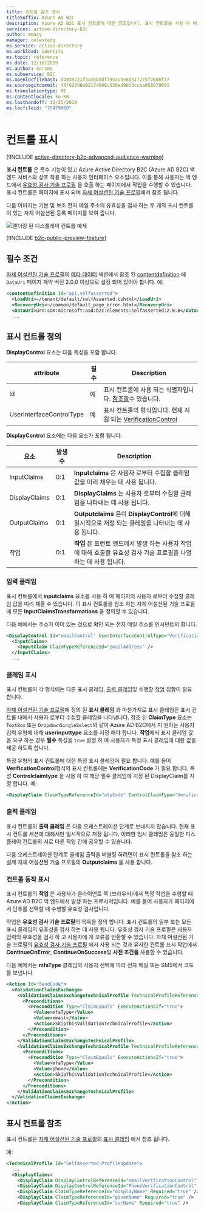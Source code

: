 ```yaml
---
title: 컨트롤 참조 표시
titleSuffix: Azure AD B2C
description: Azure AD B2C 표시 컨트롤에 대한 참조입니다. 표시 컨트롤을 사용 하 여 사용자 지정 정책에 정의 된 사용자 경험 사용자 지정 합니다.
services: active-directory-b2c
author: mmacy
manager: celestedg
ms.service: active-directory
ms.workload: identity
ms.topic: reference
ms.date: 12/10/2019
ms.author: marsma
ms.subservice: B2C
ms.openlocfilehash: 5b039221f3a25bddf7953cbe8d517275f76d6f37
ms.sourcegitcommit: f4f626d6e92174086c530ed9bf3ccbe058639081
ms.translationtype: MT
ms.contentlocale: ko-KR
ms.lasthandoff: 12/25/2019
ms.locfileid: "75479060"
---
```

# <a name="display-controls"></a>컨트롤 표시

[!INCLUDE [active-directory-b2c-advanced-audience-warning](../../includes/active-directory-b2c-advanced-audience-warning.md)]

**표시 컨트롤** 은 특수 기능이 있고 Azure Active Directory B2C (Azure AD B2C) 백 엔드 서비스와 상호 작용 하는 사용자 인터페이스 요소입니다. 이를 통해 사용자는 백 엔드에서 [유효성 검사 기술 프로필](validation-technical-profile.md) 을 호출 하는 페이지에서 작업을 수행할 수 있습니다. 표시 컨트롤은 페이지에 표시 되며 [자체 어설션된 기술 프로필](self-asserted-technical-profile.md)에서 참조 됩니다.

다음 이미지는 기본 및 보조 전자 메일 주소의 유효성을 검사 하는 두 개의 표시 컨트롤이 있는 자체 어설션된 등록 페이지를 보여 줍니다.

![렌더링 된 디스플레이 컨트롤 예제](media/display-controls/display-control-email.png)

[!INCLUDE [b2c-public-preview-feature](../../includes/active-directory-b2c-public-preview.md)]

## <a name="prerequisites"></a>필수 조건

 [자체 어설션된 기술 프로필](self-asserted-technical-profile.md)의 [메타 데이터](self-asserted-technical-profile.md#metadata) 섹션에서 참조 된 [contentdefinition](contentdefinitions.md) 에 `DataUri` 페이지 계약 버전 2.0.0 이상으로 설정 되어 있어야 합니다. 예:

```XML
<ContentDefinition Id="api.selfasserted">
  <LoadUri>~/tenant/default/selfAsserted.cshtml</LoadUri>
  <RecoveryUri>~/common/default_page_error.html</RecoveryUri>
  <DataUri>urn:com:microsoft:aad:b2c:elements:selfasserted:2.0.0</DataUri>
  ...
```

## <a name="defining-display-controls"></a>표시 컨트롤 정의

**DisplayControl** 요소는 다음 특성을 포함 합니다.

| attribute | 필수 | Description |
| --------- | -------- | ----------- |
| Id | 예 | 표시 컨트롤에 사용 되는 식별자입니다. [참조할](#referencing-display-controls)수 있습니다. |
| UserInterfaceControlType | 예 | 표시 컨트롤의 형식입니다. 현재 지원 되는 [VerificationControl](display-control-verification.md) |

**DisplayControl** 요소에는 다음 요소가 포함 됩니다.

| 요소 | 발생 수 | Description |
| ------- | ----------- | ----------- |
| InputClaims | 0:1 | **Inputclaims** 은 사용자 로부터 수집할 클레임 값을 미리 채우는 데 사용 됩니다. |
| DisplayClaims | 0:1 | **DisplayClaims** 는 사용자 로부터 수집할 클레임을 나타내는 데 사용 됩니다. |
| OutputClaims | 0:1 | **Outputclaims** 은이 **DisplayControl**에 대해 일시적으로 저장 되는 클레임을 나타내는 데 사용 됩니다. |
| 작업 | 0:1 | **작업** 은 프런트 엔드에서 발생 하는 사용자 작업에 대해 호출할 유효성 검사 기술 프로필을 나열 하는 데 사용 됩니다. |

### <a name="input-claims"></a>입력 클레임

표시 컨트롤에서 **inputclaims** 요소를 사용 하 여 페이지의 사용자 로부터 수집할 클레임 값을 미리 채울 수 있습니다. 이 표시 컨트롤을 참조 하는 자체 어설션된 기술 프로필에 모든 **InputClaimsTransformations** 을 정의할 수 있습니다.

다음 예에서는 주소가 이미 있는 것으로 확인 되는 전자 메일 주소를 인시던트의 합니다.

```XML
<DisplayControl Id="emailControl" UserInterfaceControlType="VerificationControl">
  <InputClaims>
    <InputClaim ClaimTypeReferenceId="emailAddress" />
  </InputClaims>
  ...
```

### <a name="display-claims"></a>클레임 표시

표시 컨트롤의 각 형식에는 다른 표시 클레임, [출력 클레임](#output-claims)및 수행할 [작업](#display-control-actions) 집합이 필요 합니다.

[자체 어설션된 기술 프로필](self-asserted-technical-profile.md#display-claims)에 정의 된 **표시 클레임** 과 마찬가지로 표시 클레임은 표시 컨트롤 내에서 사용자 로부터 수집할 클레임을 나타냅니다. 참조 된 **ClaimType** 요소는 `TextBox` 또는 `DropdownSingleSelect`와 같이 Azure AD B2C에서 지 원하는 사용자 입력 유형에 대해 **userinputtype** 요소를 지정 해야 합니다. **작업**에서 표시 클레임 값을 요구 하는 경우 **필수** 특성을 `true` 설정 하 여 사용자가 특정 표시 클레임에 대한 값을 제공 하도록 합니다.

특정 유형의 표시 컨트롤에 대한 특정 표시 클레임이 필요 합니다. 예를 들어 **VerificationControl**형식의 표시 컨트롤에는 **VerificationCode** 가 필요 합니다. 특성 **Controlclaimtype** 을 사용 하 여 해당 필수 클레임에 지정 된 DisplayClaim를 지정 합니다. 예:

```XML
<DisplayClaim ClaimTypeReferenceId="otpCode" ControlClaimType="VerificationCode" Required="true" />
```

### <a name="output-claims"></a>출력 클레임

표시 컨트롤의 **출력 클레임** 은 다음 오케스트레이션 단계로 보내지지 않습니다. 현재 표시 컨트롤 세션에 대해서만 일시적으로 저장 됩니다. 이러한 임시 클레임은 동일한 디스플레이 컨트롤의 서로 다른 작업 간에 공유할 수 있습니다.

다음 오케스트레이션 단계로 클레임 출력을 버블링 하려면이 표시 컨트롤을 참조 하는 실제 자체 어설션된 기술 프로필의 **Outputclaims** 을 사용 합니다.

### <a name="display-control-actions"></a>컨트롤 동작 표시

표시 컨트롤의 **작업** 은 사용자가 클라이언트 쪽 (브라우저)에서 특정 작업을 수행할 때 Azure AD B2C 백 엔드에서 발생 하는 프로시저입니다. 예를 들어 사용자가 페이지에서 단추를 선택할 때 수행할 유효성 검사입니다.

작업은 **유효성 검사 기술 프로필**의 목록을 정의 합니다. 표시 컨트롤의 일부 또는 모든 표시 클레임의 유효성을 검사 하는 데 사용 됩니다. 유효성 검사 기술 프로필은 사용자 입력의 유효성을 검사 하 고 사용자에 게 오류를 반환할 수 있습니다. 자체 어설션된 기술 프로필의 [유효성 검사 기술 프로필](validation-technical-profile.md) 에서 사용 되는 것과 유사한 컨트롤 표시 작업에서 **ContinueOnError**, **ContinueOnSuccess**및 **사전 조건을** 사용할 수 있습니다.

다음 예에서는 **mfaType** 클레임의 사용자 선택에 따라 전자 메일 또는 SMS에서 코드를 보냅니다.

```XML
<Action Id="SendCode">
  <ValidationClaimsExchange>
    <ValidationClaimsExchangeTechnicalProfile TechnicalProfileReferenceId="AzureMfa-SendSms">
      <Preconditions>
        <Precondition Type="ClaimEquals" ExecuteActionsIf="true">
          <Value>mfaType</Value>
          <Value>email</Value>
          <Action>SkipThisValidationTechnicalProfile</Action>
        </Precondition>
      </Preconditions>
    </ValidationClaimsExchangeTechnicalProfile>
    <ValidationClaimsExchangeTechnicalProfile TechnicalProfileReferenceId="AadSspr-SendEmail">
      <Preconditions>
        <Precondition Type="ClaimEquals" ExecuteActionsIf="true">
          <Value>mfaType</Value>
          <Value>phone</Value>
          <Action>SkipThisValidationTechnicalProfile</Action>
        </Precondition>
      </Preconditions>
    </ValidationClaimsExchangeTechnicalProfile>
  </ValidationClaimsExchange>
</Action>
```

## <a name="referencing-display-controls"></a>표시 컨트롤 참조

표시 컨트롤은 [자체 어설션된 기술 프로필](self-asserted-technical-profile.md)의 [표시 클레임](self-asserted-technical-profile.md#display-claims) 에서 참조 됩니다.

예:

```XML
<TechnicalProfile Id="SelfAsserted-ProfileUpdate">
  ...
  <DisplayClaims>
    <DisplayClaim DisplayControlReferenceId="emailVerificationControl" />
    <DisplayClaim DisplayControlReferenceId="PhoneVerificationControl" />
    <DisplayClaim ClaimTypeReferenceId="displayName" Required="true" />
    <DisplayClaim ClaimTypeReferenceId="givenName" Required="true" />
    <DisplayClaim ClaimTypeReferenceId="surName" Required="true" />
```
